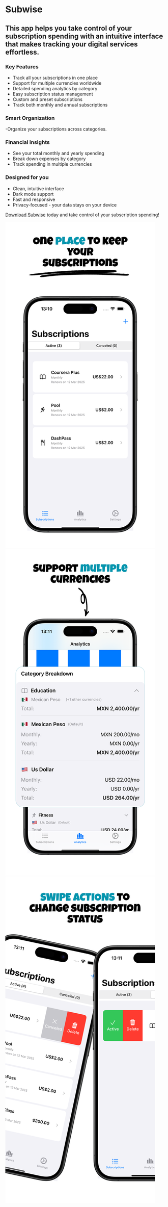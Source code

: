 # Subwise


## This app helps you take control of your subscription spending with an intuitive interface that makes tracking your digital services effortless.

### Key Features
- Track all your subscriptions in one place
- Support for multiple currencies worldwide
- Detailed spending analytics by category
- Easy subscription status management
- Custom and preset subscriptions
- Track both monthly and annual subscriptions

### Smart Organization
-Organize your subscriptions across categories.

### Financial insights
- See your total monthly and yearly spending
- Break down expenses by category
- Track spending in multiple currencies

### Designed for you
- Clean, intuitive interface
- Dark mode support
- Fast and responsive
- Privacy-focused - your data stays on your device


[Download Subwise](https://apps.apple.com/us/app/subwise/id6741874006?ppid=c8a2469e-fbc3-486b-b6c6-ec0b34a76841) today and take control of your subscription spending!

![alt screenshot of the app](Screen-1.png)
![alt screenshot of the app](Screen-2.png)
![alt screenshot of the app](Screen-3.png)